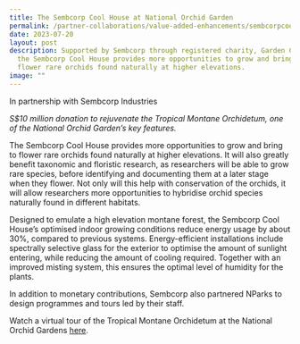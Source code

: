 ```yaml
---
title: The Sembcorp Cool House at National Orchid Garden
permalink: /partner-collaborations/value-added-enhancements/sembcorpcoolhouse/
date: 2023-07-20
layout: post
description: Supported by Sembcorp through registered charity, Garden City Fund,
  the Sembcorp Cool House provides more opportunities to grow and bring to
  flower rare orchids found naturally at higher elevations.
image: ""
---
```

In partnership with Sembcorp Industries 

*S$10 million donation to rejuvenate the Tropical Montane Orchidetum, one of the National Orchid Garden’s key features.*

The Sembcorp Cool House provides more opportunities to grow and bring to flower rare orchids found naturally at higher elevations. It will also greatly benefit taxonomic and floristic research, as researchers will be able to grow rare species, before identifying and documenting them at a later stage when they flower. Not only will this help with conservation of the orchids, it will allow researchers more opportunities to hybridise orchid species naturally found in different habitats.

Designed to emulate a high elevation montane forest, the Sembcorp Cool House’s optimised indoor growing conditions reduce energy usage by about 30%, compared to previous systems. Energy-efficient installations include spectrally selective glass for the exterior to optimise the amount of sunlight entering, while reducing the amount of cooling required. Together with an improved misting system, this ensures the optimal level of humidity for the plants. 

In addition to monetary contributions, Sembcorp also partnered NParks to design programmes and tours led by their staff.

Watch a virtual tour of the Tropical Montane Orchidetum at the National Orchid Gardens [here](https://www.youtube.com/watch?v=-rH7noEt0n0). 
